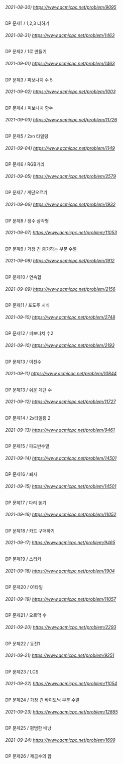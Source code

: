 ###### 2021-08-30) https://www.acmicpc.net/problem/9095
DP 문제1 / 1,2,3 더하기

###### 2021-08-31) https://www.acmicpc.net/problem/1463
DP 문제2 / 1로 만들기

###### 2021-09-01) https://www.acmicpc.net/problem/1463
DP 문제3 / 피보나치 수 5

###### 2021-09-02) https://www.acmicpc.net/problem/1003
DP 문제4 / 피보나치 함수

###### 2021-09-03) https://www.acmicpc.net/problem/11726
DP 문제5 / 2xn 타일링

###### 2021-09-04) https://www.acmicpc.net/problem/1149
DP 문제6 / RGB거리

###### 2021-09-05) https://www.acmicpc.net/problem/2579
DP 문제7 / 계단오르기

###### 2021-09-06) https://www.acmicpc.net/problem/1932
DP 문제8 / 정수 삼각형

###### 2021-09-07) https://www.acmicpc.net/problem/11053
DP 문제9 / 가장 긴 증가하는 부분 수열

###### 2021-09-08) https://www.acmicpc.net/problem/1912
DP 문제10 / 연속합

###### 2021-09-09) https://www.acmicpc.net/problem/2156
DP 문제11 / 포도주 시식

###### 2021-09-10) https://www.acmicpc.net/problem/2748
DP 문제12 / 피보나치 수2

###### 2021-09-10) https://www.acmicpc.net/problem/2193
DP 문제13 / 이친수

###### 2021-09-11) https://www.acmicpc.net/problem/10844
DP 문제13 / 쉬운 계단 수

###### 2021-09-12) https://www.acmicpc.net/problem/11727
DP 문제14 / 2x타일링 2 

###### 2021-09-13) https://www.acmicpc.net/problem/9461
DP 문제15 / 파도반수열

###### 2021-09-14) https://www.acmicpc.net/problem/14501
DP 문제16 / 퇴사

###### 2021-09-15) https://www.acmicpc.net/problem/14501
DP 문제17 / 다리 놓기

###### 2021-09-16) https://www.acmicpc.net/problem/11052
DP 문제18 / 카드 구매하기

###### 2021-09-17) https://www.acmicpc.net/problem/9465
DP 문제19 / 스티커

###### 2021-09-18) https://www.acmicpc.net/problem/1904
DP 문제20 / 01타일

###### 2021-09-19) https://www.acmicpc.net/problem/11057
DP 문제21 / 오르막 수

###### 2021-09-20) https://www.acmicpc.net/problem/2293
DP 문제22 / 동전1

###### 2021-09-21) https://www.acmicpc.net/problem/9251
DP 문제23 / LCS

###### 2021-09-22) https://www.acmicpc.net/problem/11054
DP 문제24 / 가장 긴 바이토닉 부분 수열

###### 2021-09-23) https://www.acmicpc.net/problem/12865
DP 문제25 / 평범한 배낭

###### 2021-09-24) https://www.acmicpc.net/problem/1699
DP 문제26 / 제곱수의 합